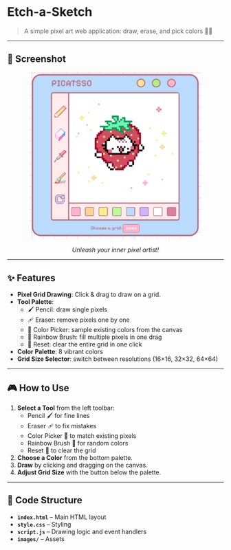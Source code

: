# Etch-a-Sketch

> A simple pixel art web application: draw, erase, and pick colors 🎨🐱

---

## 📸 Screenshot

<p align="center">
  <img src="./images/Screenshot.png" alt="App Preview" width="400"/>
</p>

<p align="center"><em>Unleash your inner pixel artist!</em></p>


---

## ✨ Features

- **Pixel Grid Drawing**: Click & drag to draw on a grid.
- **Tool Palette**:
  - 🖌️ Pencil: draw single pixels
  - 🩹 Eraser: remove pixels one by one
  - 🎨 Color Picker: sample existing colors from the canvas
  - 🌈 Rainbow Brush: fill multiple pixels in one drag
  - 🔄 Reset: clear the entire grid in one click
- **Color Palette**: 8 vibrant colors
- **Grid Size Selector**: switch between resolutions (16×16, 32×32, 64×64)

---

## 🎮 How to Use

1. **Select a Tool** from the left toolbar:
   - Pencil 🖌️ for fine lines
   - Eraser 🩹 to fix mistakes
   - Color Picker 🎨 to match existing pixels
   - Rainbow Brush 🌈 for random colors
   - Reset 🔄 to clear the grid
2. **Choose a Color** from the bottom palette.
3. **Draw** by clicking and dragging on the canvas.
4. **Adjust Grid Size** with the button below the palette.

---

## 📝 Code Structure

- **`index.html`** – Main HTML layout
- **`style.css`** – Styling
- **`script.js`** – Drawing logic and event handlers
- **`images/`** – Assets
